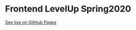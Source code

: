 # Frontend LevelUp Spring2020

[See live on GitHub Pages](https://kamilgawron.github.io/daftcodeFront/)
